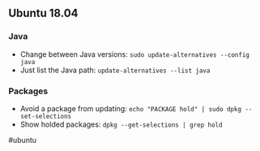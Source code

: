 ## Ubuntu 18.04

### Java
- Change between Java versions: ```sudo update-alternatives --config java```
- Just list the Java path: ```update-alternatives --list java```

### Packages
- Avoid a package from updating: `echo "PACKAGE hold" | sudo dpkg --set-selections`
- Show holded packages: `dpkg --get-selections | grep hold`

#ubuntu